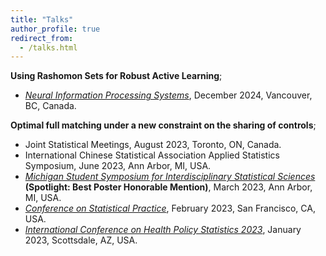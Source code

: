 ```yaml
---
title: "Talks"
author_profile: true
redirect_from:
  - /talks.html
---
```


<!-- Leave two spaces at the end -->

**Using Rashomon Sets for Robust Active Learning**;
* [*Neural Information Processing Systems*](https://openreview.net/forum?id=1d2tQi9keK), December 2024, Vancouver, BC, Canada.

**Optimal full matching under a new constraint on the sharing of controls**;
* Joint Statistical Meetings, August 2023, Toronto, ON, Canada.  
* International Chinese Statistical Association Applied Statistics Symposium, June 2023, Ann Arbor, MI, USA.  
* [*Michigan Student Symposium for Interdisciplinary Statistical Sciences*](https://sites.lsa.umich.edu/mssiss/past/mssiss-2023/) **(Spotlight: Best Poster Honorable Mention)**, March 2023, Ann Arbor, MI, USA.  
* [*Conference on Statistical Practice*](https://ww3.aievolution.com/AMSTATevents/Events/viewEv?ev=1728), February 2023, San Francisco, CA, USA.  
* [*International Conference on Health Policy Statistics 2023*](https://www.google.com/url?q=https://ww3.aievolution.com/AMSTATevents/Events/viewEv?ev%3D1566&sa=D&source=docs&ust=1729637621157381&usg=AOvVaw1vByLH98xlUuji9WfPXt4j), January 2023, Scottsdale, AZ, USA.  
